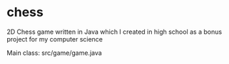 # chess
2D Chess game written in Java which I created in high school as a bonus project for my computer science 

Main class: src/game/game.java
